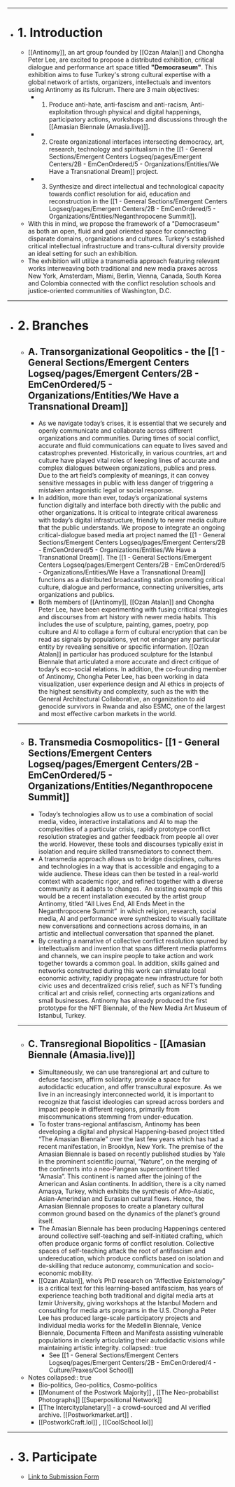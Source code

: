 - ---
- # 1. Introduction
	- [[Antinomy]], an art group founded by [[Ozan Atalan]] and Chongha Peter Lee, are excited to propose a distributed exhibition, critical dialogue and performance art space titled **"Democraseum"**. This exhibition aims to fuse Turkey's strong cultural expertise with a global network of artists, organizers, intellectuals and inventors using Antinomy as its fulcrum. There are 3 main objectives:
		- 1. Produce anti-hate, anti-fascism and anti-racism, Anti-exploitation through physical and digital happenings, participatory actions, workshops and discussions through the [[Amasian Biennale (Amasia.live)]].
		- 2. Create organizational interfaces intersecting democracy, art, research, technology and spiritualism in the [[1 - General Sections/Emergent Centers Logseq/pages/Emergent Centers/2B - EmCenOrdered/5 - Organizations/Entities/We Have a Transnational Dream]] project.
		- 3. Synthesize and direct intellectual and technological capacity towards conflict resolution for aid, education and reconstruction in the [[1 - General Sections/Emergent Centers Logseq/pages/Emergent Centers/2B - EmCenOrdered/5 - Organizations/Entities/Neganthropocene Summit]].
	- With this in mind, we propose the framework of a "Democraseum" as both an open, fluid and goal oriented space for connecting disparate domains, organizations and cultures. Turkey's established critical intellectual infrastructure and trans-cultural diversity provide an ideal setting for such an exhibition.
	- The exhibition will utilize a transmedia approach featuring relevant works interweaving both traditional and new media praxes across New York, Amsterdam, Miami, Berlin, Vienna, Canada, South Korea and Colombia connected with the conflict resolution schools and justice-oriented communities of Washington, D.C.
- ---
- # 2. Branches
	- ## A. Transorganizational Geopolitics - the [[1 - General Sections/Emergent Centers Logseq/pages/Emergent Centers/2B - EmCenOrdered/5 - Organizations/Entities/We Have a Transnational Dream]]
		- As we navigate today’s crises, it is essential that we securely and openly communicate and collaborate across different organizations and communities. During times of social conflict, accurate and fluid communications can equate to lives saved and catastrophes prevented. Historically, in various countries, art and culture have played vital roles of keeping lines of accurate and complex dialogues between organizations, publics and press. Due to the art field’s complexity of meanings, it can convey sensitive messages in public with less danger of triggering a mistaken antagonistic legal or social response.
		- In addition, more than ever, today’s organizational systems function digitally and interface both directly with the public and other organizations. It is critical to integrate critical awareness with today’s digital infrastructure, friendly to newer media culture that the public understands. We propose to integrate an ongoing critical-dialogue based media art project named the [[1 - General Sections/Emergent Centers Logseq/pages/Emergent Centers/2B - EmCenOrdered/5 - Organizations/Entities/We Have a Transnational Dream]]. The [[1 - General Sections/Emergent Centers Logseq/pages/Emergent Centers/2B - EmCenOrdered/5 - Organizations/Entities/We Have a Transnational Dream]] functions as a distributed broadcasting station promoting critical culture, dialogue and performance, connecting universities, arts organizations and publics.
		- Both members of [[Antinomy]], [[Ozan Atalan]] and Chongha Peter Lee, have been experimenting with fusing critical strategies and discourses from art history with newer media habits. This includes the use of sculpture, painting, games, poetry, pop culture and AI to collage a form of cultural encryption that can be read as signals by populations, yet not endanger any particular entity by revealing sensitive or specific information. [[Ozan Atalan]] in particular has produced sculpture for the Istanbul Biennale that articulated a more accurate and direct critique of today’s eco-social relations. In addition, the co-founding member of Antinomy, Chongha Peter Lee, has been working in data visualization, user experience design and AI ethics in projects of the highest sensitivity and complexity, such as the with the General Architectural Collaborative, an organization to aid genocide survivors in Rwanda and also ESMC, one of the largest and most effective carbon markets in the world.
	- ---
	- ## B. Transmedia Cosmopolitics- [[1 - General Sections/Emergent Centers Logseq/pages/Emergent Centers/2B - EmCenOrdered/5 - Organizations/Entities/Neganthropocene Summit]]
		- Today’s technologies allow us to use a combination of social media, video, interactive installations and AI to map the complexities of a particular crisis, rapidly prototype conflict resolution strategies and gather feedback from people all over the world. However, these tools and discourses typically exist in isolation and require skilled transmediators to connect them.
		- A transmedia approach allows us to bridge disciplines, cultures and technologies in a way that is accessible and engaging to a wide audience. These ideas can then be tested in a real-world context with academic rigor, and refined together with a diverse community as it adapts to changes.  An existing example of this would be a recent installation executed by the artist group Antinomy, titled “All Lives End, All Ends Meet in the Neganthropocene Summit”  in which religion, research, social media, AI and performance were synthesized to visually facilitate new conversations and connections across domains, in an artistic and intellectual conversation that spanned the planet.
		- By creating a narrative of collective conflict resolution spurred by intellectualism and invention that spans different media platforms and channels, we can inspire people to take action and work together towards a common goal. In addition, skills gained and networks constructed during this work can stimulate local economic activity, rapidly propagate new infrastructure for both civic uses and decentralized crisis relief, such as NFT’s funding critical art and crisis relief, connecting arts organizations and small businesses. Antinomy has already produced the first prototype for the NFT Biennale, of the New Media Art Museum of Istanbul, Turkey.
	- ---
	- ## C. Transregional Biopolitics - [[Amasian Biennale (Amasia.live)]]
		- Simultaneously, we can use transregional art and culture to defuse fascism, affirm solidarity, provide a space for autodidactic education, and offer transcultural exposure. As we live in an increasingly interconnected world, it is important to recognize that fascist ideologies can spread across borders and impact people in different regions, primarily from miscommunications stemming from under-education.
		- To foster trans-regional antifascism, Antinomy has been developing a digital and physical Happening-based project titled “The Amasian Biennale” over the last few years which has had a recent manifestation, in Brooklyn, New York. The premise of the Amasian Biennale is based on recently published studies by Yale in the prominent scientific journal, “Nature”, on the merging of the continents into a neo-Pangean supercontinent titled “Amasia”. This continent is named after the joining of the American and Asian continents. In addition, there is a city named Amasya, Turkey, which exhibits the synthesis of Afro-Asiatic, Asian-Amerindian and Eurasian cultural flows. Hence, the Amasian Biennale proposes to create a planetary cultural common ground based on the dynamics of the planet’s ground itself.
		- The Amasian Biennale has been producing Happenings centered around collective self-teaching and self-initiated crafting, which often produce organic forms of conflict resolution. Collective spaces of self-teaching attack the root of antifascism and undereducation, which produce conflicts based on isolation and de-skilling that reduce autonomy, communication and socio-economic mobility.
		- [[Ozan Atalan]], who’s PhD research on “Affective Epistemology” is a critical text for this learning-based antifascism, has years of experience teaching both traditional and digital media arts at Izmir University, giving workshops at the Istanbul Modern and consulting for media arts programs in the U.S. Chongha Peter Lee has produced large-scale participatory projects and individual media works for the Medellin Biennale, Venice Biennale, Documenta Fifteen and Manifesta assisting vulnerable populations in clearly articulating their autodidactic visions while maintaining artistic integrity.
		  collapsed:: true
			- See [[1 - General Sections/Emergent Centers Logseq/pages/Emergent Centers/2B - EmCenOrdered/4 - Culture/Praxes/Cool School]]
	- Notes 
	  collapsed:: true
		- Bio-politics, Geo-politics, Cosmo-politics
		- [[Monument of the Postwork Majority]] , [[The Neo-probabilist Photographs]] [[Superpositional Network]]
		- [[The Intercityplanetary]] - a crowd-sourced and AI verified archive. [[Postworkmarket.art]] .
		- [[PostworkCraft.lol]] ,  [[CoolSchool.lol]]
- ---
- # 3. Participate
	- [Link to Submission Form](https://forms.gle/SCA3yeM2NBH1T1pt5)